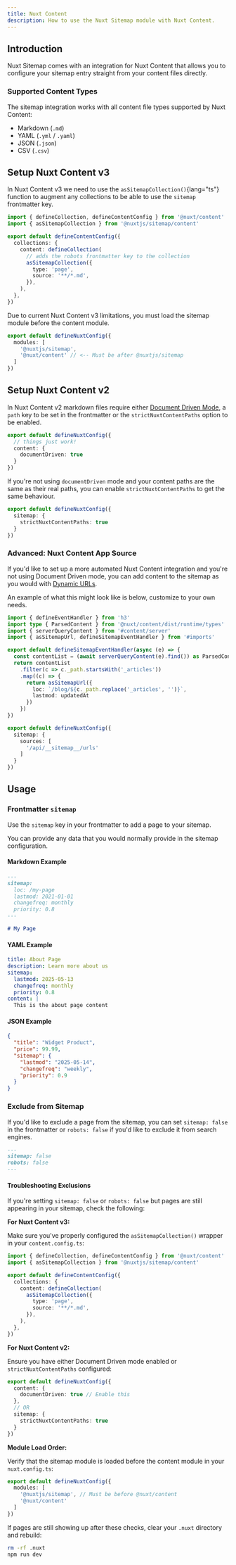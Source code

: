 ```yaml
---
title: Nuxt Content
description: How to use the Nuxt Sitemap module with Nuxt Content.
---
```


## Introduction

Nuxt Sitemap comes with an integration for Nuxt Content that allows you to configure your sitemap entry straight from your content files directly.

### Supported Content Types

The sitemap integration works with all content file types supported by Nuxt Content:
- Markdown (`.md`)
- YAML (`.yml` / `.yaml`)
- JSON (`.json`)
- CSV (`.csv`)

## Setup Nuxt Content v3

In Nuxt Content v3 we need to use the `asSitemapCollection()`{lang="ts"} function to augment any collections
to be able to use the `sitemap` frontmatter key.

```ts [content.config.ts]
import { defineCollection, defineContentConfig } from '@nuxt/content'
import { asSitemapCollection } from '@nuxtjs/sitemap/content'

export default defineContentConfig({
  collections: {
    content: defineCollection(
      // adds the robots frontmatter key to the collection
      asSitemapCollection({
        type: 'page',
        source: '**/*.md',
      }),
    ),
  },
})
```

Due to current Nuxt Content v3 limitations, you must load the sitemap module before the content module.

```ts
export default defineNuxtConfig({
  modules: [
    '@nuxtjs/sitemap',
    '@nuxt/content' // <-- Must be after @nuxtjs/sitemap
  ]
})
```


## Setup Nuxt Content v2

In Nuxt Content v2 markdown files require either [Document Driven Mode](https://content.nuxt.com/document-driven/introduction), a `path` key to be set
in the frontmatter or the `strictNuxtContentPaths` option to be enabled.

```ts [nuxt.config.ts]
export default defineNuxtConfig({
  // things just work!
  content: {
    documentDriven: true
  }
})
```

If you're not using `documentDriven` mode and your content paths are the same as their real paths,
you can enable `strictNuxtContentPaths` to get the same behaviour.

```ts [nuxt.config.ts]
export default defineNuxtConfig({
  sitemap: {
    strictNuxtContentPaths: true
  }
})
```

### Advanced: Nuxt Content App Source

If you'd like to set up a more automated Nuxt Content integration and you're not using Document Driven mode, you can add content to the sitemap as you would with [Dynamic URLs](/docs/sitemap/guides/dynamic-urls).

An example of what this might look like is below, customize to your own needs.

```ts [server/api/__sitemap__/urls.ts]
import { defineEventHandler } from 'h3'
import type { ParsedContent } from '@nuxt/content/dist/runtime/types'
import { serverQueryContent } from '#content/server'
import { asSitemapUrl, defineSitemapEventHandler } from '#imports'

export default defineSitemapEventHandler(async (e) => {
  const contentList = (await serverQueryContent(e).find()) as ParsedContent[]
  return contentList
    .filter(c => c._path.startsWith('_articles'))
    .map((c) => {
      return asSitemapUrl({
        loc: `/blog/${c._path.replace('_articles', '')}`,
        lastmod: updatedAt
      })
    })
})
```

```ts
export default defineNuxtConfig({
  sitemap: {
    sources: [
      '/api/__sitemap__/urls'
    ]
  }
})
```

## Usage 

### Frontmatter `sitemap`

Use the `sitemap` key in your frontmatter to add a page to your sitemap.

You can provide any data that you would normally provide in the sitemap configuration.

#### Markdown Example

```md
---
sitemap:
  loc: /my-page
  lastmod: 2021-01-01
  changefreq: monthly
  priority: 0.8
---

# My Page
```

#### YAML Example

```yaml [content/pages/about.yml]
title: About Page
description: Learn more about us
sitemap:
  lastmod: 2025-05-13
  changefreq: monthly
  priority: 0.8
content: |
  This is the about page content
```

#### JSON Example

```json [content/products/widget.json]
{
  "title": "Widget Product",
  "price": 99.99,
  "sitemap": {
    "lastmod": "2025-05-14",
    "changefreq": "weekly",
    "priority": 0.9
  }
}
```

### Exclude from Sitemap

If you'd like to exclude a page from the sitemap, you can set `sitemap: false` in the frontmatter or `robots: false`
if you'd like to exclude it from search engines.

```md
---
sitemap: false
robots: false
---
```

#### Troubleshooting Exclusions

If you're setting `sitemap: false` or `robots: false` but pages are still appearing in your sitemap, check the following:

**For Nuxt Content v3:**

Make sure you've properly configured the `asSitemapCollection()` wrapper in your `content.config.ts`:

```ts [content.config.ts]
import { defineCollection, defineContentConfig } from '@nuxt/content'
import { asSitemapCollection } from '@nuxtjs/sitemap/content'

export default defineContentConfig({
  collections: {
    content: defineCollection(
      asSitemapCollection({
        type: 'page',
        source: '**/*.md',
      }),
    ),
  },
})
```

**For Nuxt Content v2:**

Ensure you have either Document Driven mode enabled or `strictNuxtContentPaths` configured:

```ts [nuxt.config.ts]
export default defineNuxtConfig({
  content: {
    documentDriven: true // Enable this
  },
  // OR
  sitemap: {
    strictNuxtContentPaths: true
  }
})
```

**Module Load Order:**

Verify that the sitemap module is loaded before the content module in your `nuxt.config.ts`:

```ts [nuxt.config.ts]
export default defineNuxtConfig({
  modules: [
    '@nuxtjs/sitemap', // Must be before @nuxt/content
    '@nuxt/content'
  ]
})
```

If pages are still showing up after these checks, clear your `.nuxt` directory and rebuild:

```bash
rm -rf .nuxt
npm run dev
```
